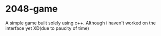 # 2048-game
A simple game built solely using c++.
Although i haven't worked on the interface yet XD(due to paucity of time)

